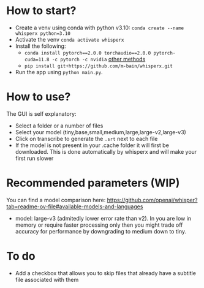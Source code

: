 # How to start?

- Create a venv using conda with python v3.10: `conda create --name whisperx python=3.10`
- Activate the venv `conda activate whisperx`
- Install the following:
  - `conda install pytorch==2.0.0 torchaudio==2.0.0 pytorch-cuda=11.8 -c pytorch -c nvidia` [other methods](https://pytorch.org/get-started/previous-versions/#v200)
  - `pip install git+https://github.com/m-bain/whisperx.git`
- Run the app using `python main.py`.

# How to use?

The GUI is self explanatory:

- Select a folder or a number of files
- Select your model (tiny,base,small,medium,large,large-v2,large-v3)
- Click on transcribe to generate the `.srt` next to each file
- If the model is not present in your .cache folder it will first be downloaded. This is done automatically by whisperx and will make your first run slower

# Recommended parameters (WIP)

You can find a model comparison here: https://github.com/openai/whisper?tab=readme-ov-file#available-models-and-languages

- model: large-v3 (admitedly lower error rate than v2). In you are low in memory or require faster processing only then you might trade off accuracy for performance by downgrading to medium down to tiny.

# To do

- Add a checkbox that allows you to skip files that already have a subtitle file associated with them
